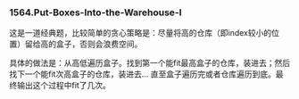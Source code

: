 ### 1564.Put-Boxes-Into-the-Warehouse-I

这是一道经典题，比较简单的贪心策略是：尽量将高的仓库（即index较小的位置）留给高的盒子，否则会浪费空间。

具体的做法是：从高低遍历盒子。找到第一个能fit最高盒子的仓库，装进去；然后找下一个能fit次高盒子的仓库，装进去... 直至盒子遍历完或者仓库遍历到底。最终输出这个过程中fit了几次。
